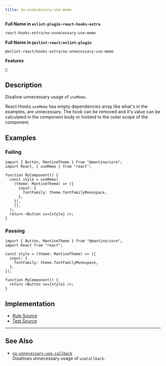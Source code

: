 ```yaml
---
title: no-unnecessary-use-memo
---
```


**Full Name in `eslint-plugin-react-hooks-extra`**

```sh copy
react-hooks-extra/no-unnecessary-use-memo
```

**Full Name in `@eslint-react/eslint-plugin`**

```sh copy
@eslint-react/hooks-extra/no-unnecessary-use-memo
```

**Features**

`🧪`

## Description

Disallow unnecessary usage of `useMemo`.

React Hooks `useMemo` has empty dependencies array like what's in the examples, are unnecessary. The hook can be removed and it's value can be calculated in the component body or hoisted to the outer scope of the component.

## Examples

### Failing

```tsx
import { Button, MantineTheme } from "@mantine/core";
import React, { useMemo } from "react";

function MyComponent() {
  const style = useMemo(
    (theme: MantineTheme) => ({
      input: {
        fontFamily: theme.fontFamilyMonospace,
      },
    }),
    [],
  );
  return <Button sx={style} />;
}
```

### Passing

```tsx
import { Button, MantineTheme } from "@mantine/core";
import React from "react";

const style = (theme: MantineTheme) => ({
  input: {
    fontFamily: theme.fontFamilyMonospace,
  },
});

function MyComponent() {
  return <Button sx={style} />;
}
```

## Implementation

- [Rule Source](https://github.com/Rel1cx/eslint-react/tree/main/packages/plugins/eslint-plugin-react-hooks-extra/src/rules/no-unnecessary-use-memo.ts)
- [Test Source](https://github.com/Rel1cx/eslint-react/tree/main/packages/plugins/eslint-plugin-react-hooks-extra/src/rules/no-unnecessary-use-memo.spec.ts)

---

## See Also

- [`no-unnecessary-use-callback`](./no-unnecessary-use-callback)\
  Disallows unnecessary usage of `useCallback`.
